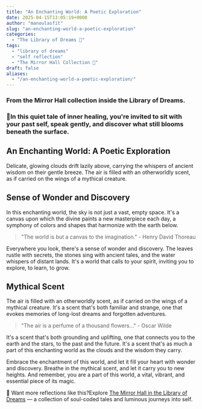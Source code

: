 ```yaml
---
title: "An Enchanting World: A Poetic Exploration"
date: 2025-04-15T13:05:19+0000
author: "manoulasfit"
slug: "an-enchanting-world-a-poetic-exploration"
categories:
  - "The Library of Dreams 📜"
tags:
  - "library of dreams"
  - "self reflection"
  - "The Mirror Hall Collection 🌹"
draft: false
aliases:
  - "/an-enchanting-world-a-poetic-exploration/"
---
```

### From the Mirror Hall collection inside **the Library of Dreams.**

### 🌹In this quiet tale of inner healing, you're invited to sit with your past self, speak gently, and discover what still blooms beneath the surface.

## An Enchanting World: A Poetic Exploration

Delicate, glowing clouds drift lazily above, carrying the whispers of ancient wisdom on their gentle breeze. The air is filled with an otherworldly scent, as if carried on the wings of a mythical creature.

## Sense of Wonder and Discovery

In this enchanting world, the sky is not just a vast, empty space. It's a canvas upon which the divine paints a new masterpiece each day, a symphony of colors and shapes that harmonize with the earth below.

> "The world is but a canvas to the imagination." - Henry David Thoreau

Everywhere you look, there's a sense of wonder and discovery. The leaves rustle with secrets, the stones sing with ancient tales, and the water whispers of distant lands. It's a world that calls to your spirit, inviting you to explore, to learn, to grow.

## Mythical Scent

The air is filled with an otherworldly scent, as if carried on the wings of a mythical creature. It's a scent that's both familiar and strange, one that evokes memories of long-lost dreams and forgotten adventures.

> "The air is a perfume of a thousand flowers..." - Oscar Wilde

It's a scent that's both grounding and uplifting, one that connects you to the earth and the stars, to the past and the future. It's a scent that's as much a part of this enchanting world as the clouds and the wisdom they carry.

Embrace the enchantment of this world, and let it fill your heart with wonder and discovery. Breathe in the mythical scent, and let it carry you to new heights. And remember, you are a part of this world, a vital, vibrant, and essential piece of its magic.

🌌 Want more reflections like this?Explore [The Mirror Hall in the Library of Dreams](https://sparklebox.blog/library-of-dreams/) — a collection of soul-coded tales and luminous journeys into self.